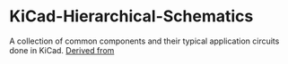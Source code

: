 # KiCad-Hierarchical-Schematics
A collection of common components and their typical application circuits done in KiCad.
[Derived from](https://github.com/williamweatherholtz/kicad_subs/tree/master)